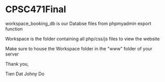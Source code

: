 # CPSC471Final

workspace_booking_db is our Databse files from phpmyadmin export function

Workspace is the folder containing all php/css/js files to view the website

Make sure to house the Workspace folder in the "www" folder of your server

Thank you,

Tien Dat Johny Do
